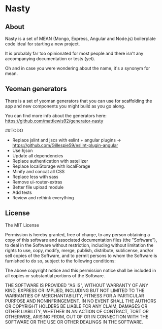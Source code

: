 Nasty
================

## About
Nasty is a set of MEAN (Mongo, Express, Angular and Node.js) boilerplate code ideal for starting a new project. 

It is probably far too opinionated for most people and there isn't any accompanying documentation or tests (yet).

Oh and in case you were wondering about the name, it's a synonym for mean.


## Yeoman generators
There is a set of yeoman generators that you can use for scaffolding the app and new components you might build as you go along. 

You can find more info about the generators here: https://github.com/mattlewis92/generator-nasty

##TODO
* Replace jslint and jscs with eslint + angular plugins -> https://github.com/Gillespie59/eslint-plugin-angular
* Use hjson
* Update all dependencies
* Replace authentication with satellizer
* Replace localStorage with localForage
* Minify and concat all CSS
* Replace less with sass
* Remove ui-router-extras
* Better file upload module
* Add tests
* Review and rethink everything

## License

The MIT License

Permission is hereby granted, free of charge, to any person obtaining a copy
of this software and associated documentation files (the "Software"), to deal
in the Software without restriction, including without limitation the rights
to use, copy, modify, merge, publish, distribute, sublicense, and/or sell
copies of the Software, and to permit persons to whom the Software is
furnished to do so, subject to the following conditions:

The above copyright notice and this permission notice shall be included in
all copies or substantial portions of the Software.

THE SOFTWARE IS PROVIDED "AS IS", WITHOUT WARRANTY OF ANY KIND, EXPRESS OR
IMPLIED, INCLUDING BUT NOT LIMITED TO THE WARRANTIES OF MERCHANTABILITY,
FITNESS FOR A PARTICULAR PURPOSE AND NONINFRINGEMENT. IN NO EVENT SHALL THE
AUTHORS OR COPYRIGHT HOLDERS BE LIABLE FOR ANY CLAIM, DAMAGES OR OTHER
LIABILITY, WHETHER IN AN ACTION OF CONTRACT, TORT OR OTHERWISE, ARISING FROM,
OUT OF OR IN CONNECTION WITH THE SOFTWARE OR THE USE OR OTHER DEALINGS IN
THE SOFTWARE.
